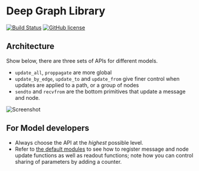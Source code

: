 # Deep Graph Library
[![Build Status](http://216.165.71.225:8080/buildStatus/icon?job=DGL-fork/master)](http://216.165.71.225:8080/job/DGL-fork/master)
[![GitHub license](https://dmlc.github.io/img/apache2.svg)](./LICENSE)

## Architecture
Show below, there are three sets of APIs for different models.
- `update_all`, `proppagate` are more global
- `update_by_edge`, `update_to` and `update_from` give finer control when updates are applied to a path, or a group of nodes
- `sendto` and `recvfrom` are the bottom primitives that update a message and node.

![Screenshot](graph-api.png)

## For Model developers
- Always choose the API at the *highest* possible level.
- Refer to [the default modules](examples/pytorch/util.py) to see how to register message and node update functions as well as readout functions; note how you can control sharing of parameters by adding a counter.


